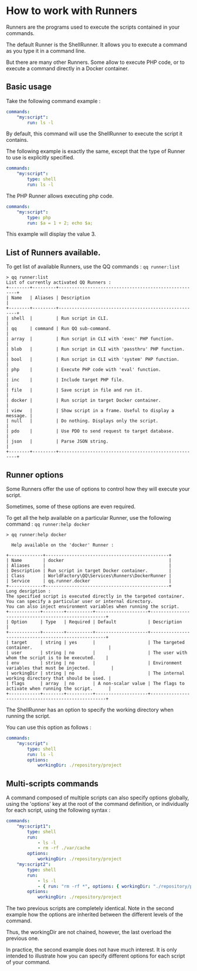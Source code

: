 # How to work with Runners

Runners are the programs used to execute the scripts contained in your commands.

The default Runner is the ShellRunner.
It allows you to execute a command as you type it in a command line.

But there are many other Runners.
Some allow to execute PHP code, or to execute a command directly in a Docker container.

## Basic usage

Take the following command example :

```yaml
commands:
    "my:script":
        run: ls -l
```

By default, this command will use the ShellRunner to execute the script it contains.

The following example is exactly the same, except that the type of Runner to use is explicitly specified.

```yaml
commands:
    "my:script":
        type: shell
        run: ls -l
```

The PHP Runner allows executing php code.

```yaml
commands:
    "my:script":
        type: php
        run: $a = 1 + 2; echo $a;
```

This example will display the value 3.

## List of Runners available.

To get list of available Runners, use the QQ commands : `qq runner:list`

```
> qq runner:list
List of currently activated QQ Runners :
+--------+---------+------------------------------------------------------+
| Name   | Aliases | Description                                          |
+--------+---------+------------------------------------------------------+
| shell  |         | Run script in CLI.                                   |
| qq     | command | Run QQ sub-command.                                  |
| array  |         | Run script in CLI with 'exec' PHP function.          |
| blob   |         | Run script in CLI with 'passthru' PHP function.      |
| bool   |         | Run script in CLI with 'system' PHP function.        |
| php    |         | Execute PHP code with 'eval' function.               |
| inc    |         | Include target PHP file.                             |
| file   |         | Save script in file and run it.                      |
| docker |         | Run script in target Docker container.               |
| view   |         | Show script in a frame. Useful to display a message. |
| null   |         | Do nothing. Displays only the script.                |
| pdo    |         | Use PDO to send request to target database.          |
| json   |         | Parse JSON string.                                   |
+--------+---------+------------------------------------------------------+
```

## Runner options

Some Runners offer the use of options to control how they will execute your script.

Sometimes, some of these options are even required.

To get all the help available on a particular Runner, use the following command : `qq runner:help docker`

```
> qq runner:help docker
                                           
  Help available on the 'docker' Runner :  
                                           
+-------------+-----------------------------------------------+
| Name        | docker                                        |
| Aliases     |                                               |
| Description | Run script in target Docker container.        |
| Class       | WorldFactory\QQ\Services\Runners\DockerRunner |
| Service     | qq.runner.docker                              |
+-------------+-----------------------------------------------+
Long desription :
The specified script is executed directly in the targeted container.
You can specify a particular user or internal directory.
You can also inject environment variables when running the script.
+------------+--------+----------+--------------------+-----------------------------------------------------+
| Option     | Type   | Required | Default            | Description                                         |
+------------+--------+----------+--------------------+-----------------------------------------------------+
| target     | string | yes      |                    | The targeted container.                             |
| user       | string | no       |                    | The user with whom the script is to be executed.    |
| env        | string | no       |                    | Environment variables that must be injected.        |
| workingDir | string | no       |                    | The internal working directory that should be used. |
| flags      | array  | no       | A non-scalar value | The flags to activate when running the script.      |
+------------+--------+----------+--------------------+-----------------------------------------------------+
```

The ShellRunner has an option to specify the working directory when running the script.

You can use this option as follows :

```yaml
commands:
    "my:script":
        type: shell
        run: ls -l
        options:
            workingDir: ./repository/project
```

## Multi-scripts commands

A command composed of multiple scripts can also specify options globally, using the 'options' key at the root of the command definition, or individually for each script, using the following syntax :

```yaml
commands:
    "my:script1":
        type: shell
        run:
            - ls -l
            - rm -rf ./var/cache
        options:
            workingDir: ./repository/project
    "my:script2":
        type: shell
        run:
            - ls -l
            - { run: "rm -rf *", options: { workingDir: "./repository/project/var/cache" } }
        options:
            workingDir: ./repository/project
```

The two previous scripts are completely identical.
Note in the second example how the options are inherited between the different levels of the command.

Thus, the workingDir are not chained, however, the last overload the previous one.

In practice, the second example does not have much interest.
It is only intended to illustrate how you can specify different options for each script of your command.